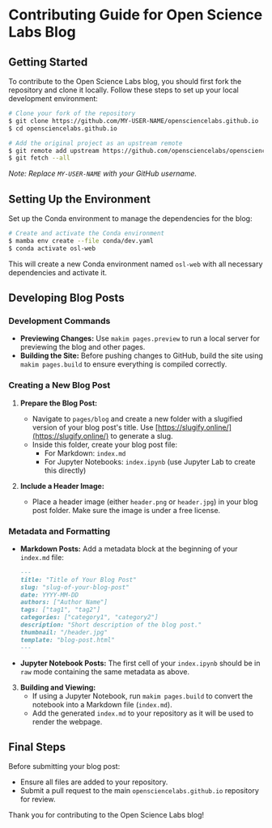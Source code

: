 # Contributing Guide for Open Science Labs Blog

## Getting Started

To contribute to the Open Science Labs blog, you should first fork the
repository and clone it locally. Follow these steps to set up your local
development environment:

```bash
# Clone your fork of the repository
$ git clone https://github.com/MY-USER-NAME/opensciencelabs.github.io
$ cd opensciencelabs.github.io

# Add the original project as an upstream remote
$ git remote add upstream https://github.com/opensciencelabs/opensciencelabs.github.io
$ git fetch --all
```

_Note: Replace `MY-USER-NAME` with your GitHub username._

## Setting Up the Environment

Set up the Conda environment to manage the dependencies for the blog:

```bash
# Create and activate the Conda environment
$ mamba env create --file conda/dev.yaml
$ conda activate osl-web
```

This will create a new Conda environment named `osl-web` with all necessary
dependencies and activate it.

## Developing Blog Posts

### Development Commands

- **Previewing Changes:** Use `makim pages.preview` to run a local server for
  previewing the blog and other pages.
- **Building the Site:** Before pushing changes to GitHub, build the site using
  `makim pages.build` to ensure everything is compiled correctly.

### Creating a New Blog Post

1. **Prepare the Blog Post:**

   - Navigate to `pages/blog` and create a new folder with a slugified version
     of your blog post's title. Use
     [https://slugify.online/](https://slugify.online/) to generate a slug.
   - Inside this folder, create your blog post file:
     - For Markdown: `index.md`
     - For Jupyter Notebooks: `index.ipynb` (use Jupyter Lab to create this
       directly)

2. **Include a Header Image:**
   - Place a header image (either `header.png` or `header.jpg`) in your blog
     post folder. Make sure the image is under a free license.

### Metadata and Formatting

- **Markdown Posts:** Add a metadata block at the beginning of your `index.md`
  file:

  ```markdown
  ---
  title: "Title of Your Blog Post"
  slug: "slug-of-your-blog-post"
  date: YYYY-MM-DD
  authors: ["Author Name"]
  tags: ["tag1", "tag2"]
  categories: ["category1", "category2"]
  description: "Short description of the blog post."
  thumbnail: "/header.jpg"
  template: "blog-post.html"
  ---
  ```

- **Jupyter Notebook Posts:** The first cell of your `index.ipynb` should be in
  `raw` mode containing the same metadata as above.

3. **Building and Viewing:**
   - If using a Jupyter Notebook, run `makim pages.build` to convert the
     notebook into a Markdown file (`index.md`).
   - Add the generated `index.md` to your repository as it will be used to
     render the webpage.

## Final Steps

Before submitting your blog post:

- Ensure all files are added to your repository.
- Submit a pull request to the main `opensciencelabs.github.io` repository for
  review.

Thank you for contributing to the Open Science Labs blog!
